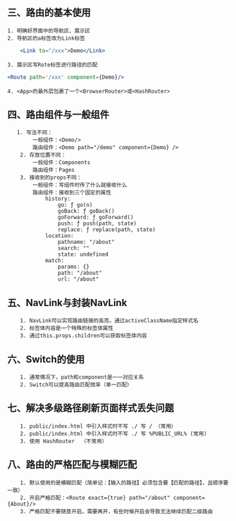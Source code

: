 ## 三、路由的基本使用
    1. 明确好界面中的导航区、展示区
    2. 导航区的a标签改为Link标签 
```jsx
    <Link to="/xxx">Demo</Link>
```
    3. 展示区写Rote标签进行路径的匹配
```jsx
<Route path='/xxx' component={Demo}/>
```
    4. <App>的最外层包裹了一个<BrowserRouter>或<HashRouter>

## 四、路由组件与一般组件
       1. 写法不同：
            一般组件：<Demo/>
            路由组件：<Demo path="/demo" component={Demo} />
        2. 存放位置不同：
            一般组件：Components
            路由组件：Pages
        3. 接收到的props不同：
            一般组件：写组件时传了什么就接收什么
            路由组件：接收到三个固定的属性
                history:
                    go: ƒ go(n)
                    goBack: ƒ goBack()
                    goForward: ƒ goForward()
                    push: ƒ push(path, state)
                    replace: ƒ replace(path, state)
                location:
                    pathname: "/about"
                    search: ""
                    state: undefined
                match:
                    params: {}
                    path: "/about"
                    url: "/about"
## 五、NavLink与封装NavLink
        1. NavLink可以实现路由链接的高亮，通过activeClassName指定样式名
        2. 标签体内容是一个特殊的标签体属性
        3. 通过this.props.children可以获取标签体内容
## 六、Switch的使用
        1. 通常情况下，path和component是一一对应关系
        2. Switch可以提高路由匹配效率（单一匹配）
## 七、解决多级路径刷新页面样式丢失问题
        1. public/index.html 中引入样式时不写 ./ 写 / （常用）
        2. public/index.html 中引入样式时不写 ./ 写 %PUBLIC_URL% (常用)
        3. 使用 HashRouter  （不常用）
## 八、路由的严格匹配与模糊匹配
        1. 默认使用的是模糊匹配（简单记：【输入的路径】必须包含要【匹配的路径】，且顺序要一致）
        2. 开启严格匹配：<Route exact={true} path="/about" component={About}/>
        3. 严格匹配不要随意开启，需要再开，有些时候开启会导致无法继续匹配二级路由

